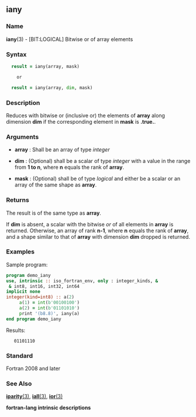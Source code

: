 ## iany

### **Name**

**iany**(3) - \[BIT:LOGICAL\] Bitwise or of array elements

### **Syntax**

```fortran
  result = iany(array, mask)

    or

  result = iany(array, dim, mask)
```

### **Description**

Reduces with bitwise or (inclusive or) the elements of **array** along
dimension **dim** if the corresponding element in **mask** is **.true.**.

### **Arguments**

- **array**
  : Shall be an array of type _integer_

- **dim**
  : (Optional) shall be a scalar of type _integer_ with a value in the
  range from **1 to n**, where **n** equals the rank of **array**.

- **mask**
  : (Optional) shall be of type _logical_ and either be a scalar or an
  array of the same shape as **array**.

### **Returns**

The result is of the same type as **array**.

If **dim** is absent, a scalar with the bitwise _or_ of all elements in **array**
is returned. Otherwise, an array of rank **n-1**, where **n** equals the
rank of **array**, and a shape similar to that of **array** with dimension **dim**
dropped is returned.

### **Examples**

Sample program:

```fortran
program demo_iany
use, intrinsic :: iso_fortran_env, only : integer_kinds, &
 & int8, int16, int32, int64
implicit none
integer(kind=int8) :: a(2)
     a(1) = int(b'00100100')
     a(2) = int(b'01101010')
     print '(b8.8)', iany(a)
end program demo_iany
```

Results:

```
   01101110
```

### **Standard**

Fortran 2008 and later

### **See Also**

[**iparity**(3)](IPARITY),
[**iall**(3)](IALL),
[**ior**(3)](IOR)

__fortran-lang intrinsic descriptions__
